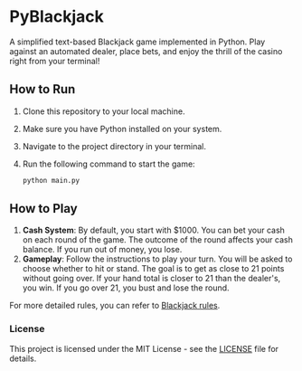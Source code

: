 # PyBlackjack
A simplified text-based Blackjack game implemented in Python. Play against an automated dealer, place bets, and enjoy the thrill of the casino right from your terminal!

## How to Run

1. Clone this repository to your local machine.
2. Make sure you have Python installed on your system.
3. Navigate to the project directory in your terminal.
4. Run the following command to start the game:

   ```bash
   python main.py
   ```

## How to Play

1. **Cash System**: By default, you start with $1000. You can bet your cash on each round of the game. The outcome of the round affects your cash balance. If you run out of money, you lose.
2. **Gameplay**: Follow the instructions to play your turn. You will be asked to choose whether to hit or stand. The goal is to get as close to 21 points without going over. If your hand total is closer to 21 than the dealer's, you win. If you go over 21, you bust and lose the round.

For more detailed rules, you can refer to [Blackjack rules](https://en.wikipedia.org/wiki/Blackjack).


### License
This project is licensed under the MIT License - see the [LICENSE](https://github.com/gabrielmarquesm/PyBlackjack/blob/main/LICENSE) file for details.

